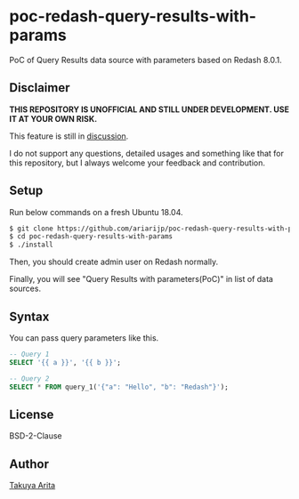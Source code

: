 # poc-redash-query-results-with-params

PoC of Query Results data source with parameters based on Redash 8.0.1.

## Disclaimer

**THIS REPOSITORY IS UNOFFICIAL AND STILL UNDER DEVELOPMENT. USE IT AT YOUR OWN RISK.**

This feature is still in [discussion](https://discuss.redash.io/t/thoughts-on-adding-support-for-queries-with-parameters-in-query-results-data-source/1709).

I do not support any questions, detailed usages and something like that for this repository, but I always welcome your feedback and contribution.

## Setup

Run below commands on a fresh Ubuntu 18.04.

```bash
$ git clone https://github.com/ariarijp/poc-redash-query-results-with-params.git
$ cd poc-redash-query-results-with-params
$ ./install
```

Then, you should create admin user on Redash normally.

Finally, you will see "Query Results with parameters(PoC)" in list of data sources.

## Syntax

You can pass query parameters like this.

```sql
-- Query 1
SELECT '{{ a }}', '{{ b }}';

-- Query 2
SELECT * FROM query_1('{"a": "Hello", "b": "Redash"}');
```

## License

BSD-2-Clause

## Author

[Takuya Arita](https://github.com/ariarijp)
